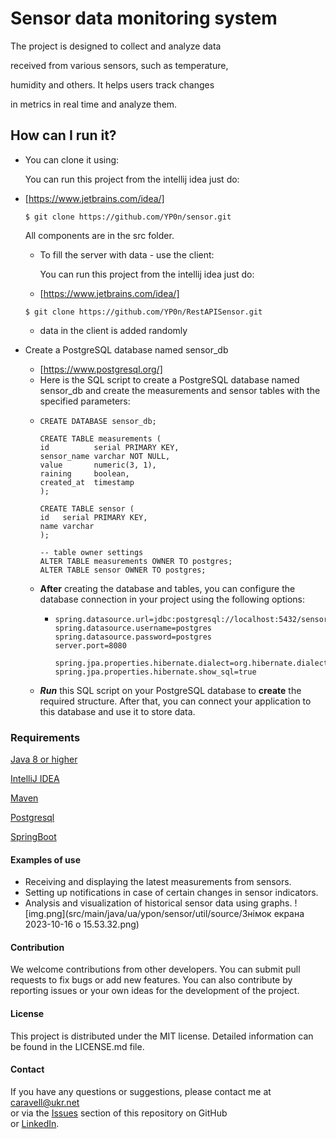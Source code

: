 # Sensor data monitoring system
The project is designed to collect and analyze data

received from various sensors, such as temperature,

humidity and others. It helps users track changes

in metrics in real time and analyze them.
## How can I run it?
+ You can clone it using:

  You can run this project from the intellij idea just do:
+ [https://www.jetbrains.com/idea/]

  ```$ git clone https://github.com/YP0n/sensor.git```

   All components are in the src folder.

   + To fill the server with data - use the client:

     You can run this project from the intellij idea just do:
   + [https://www.jetbrains.com/idea/]

  ```$ git clone https://github.com/YP0n/RestAPISensor.git```
   + data in the client is added randomly
+ Create a PostgreSQL database named sensor_db
   + [https://www.postgresql.org/]
   + Here is the SQL script to create a 
  PostgreSQL database named sensor_db 
  and create the measurements and sensor tables 
  with the specified parameters:
   + ```Створення бази даних
     CREATE DATABASE sensor_db;
     
     CREATE TABLE measurements (
     id          serial PRIMARY KEY,
     sensor_name varchar NOT NULL,
     value       numeric(3, 1),
     raining     boolean,
     created_at  timestamp
     );

     CREATE TABLE sensor (
     id   serial PRIMARY KEY,
     name varchar
     );

     -- table owner settings
     ALTER TABLE measurements OWNER TO postgres;
     ALTER TABLE sensor OWNER TO postgres;

  + **After** creating the database and tables, you can
configure the database connection in your project
using the following options:
    + ```spring.datasource.driver-class-name=org.postgresql.Driver
      spring.datasource.url=jdbc:postgresql://localhost:5432/sensor_db
      spring.datasource.username=postgres
      spring.datasource.password=postgres
      server.port=8080
      
      spring.jpa.properties.hibernate.dialect=org.hibernate.dialect.PostgreSQLDialect
      spring.jpa.properties.hibernate.show_sql=true

  + _**Run**_ this SQL script on your PostgreSQL database to **create** the required structure. After that, you can connect your application to this database and use it to store data.


### Requirements

[Java 8 or higher](https://www.java.com/en/)

[IntelliJ IDEA](https://www.jetbrains.com/idea/)

[Maven](https://maven.apache.org/)

[Postgresql](https://www.postgresql.org/)

[SpringBoot](https://mvnrepository.com/)


#### Examples of use

- Receiving and displaying the latest measurements from sensors.
- Setting up notifications in case of certain changes in sensor indicators.
- Analysis and visualization of historical sensor data using graphs.
  ![img.png](src/main/java/ua/ypon/sensor/util/source/Знімок екрана 2023-10-16 о 15.53.32.png)

#### Contribution

We welcome contributions from other developers. You can submit pull requests to fix bugs or add new features. You can also contribute by reporting issues or your own ideas for the development of the project.


#### License

This project is distributed under the MIT license. Detailed information can be found in the LICENSE.md file.

#### Contact

If you have any questions
or suggestions, please contact me at [caravell@ukr.net](caravell@ukr.net)<br>
or via the [Issues](https://github.com/YP0n/sensor/issues) section of this repository on GitHub<br>
or [LinkedIn](https://www.linkedin.com/in/yurii-ponomarenko-89347122b/).
